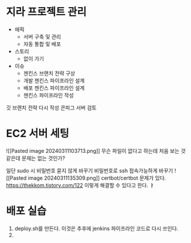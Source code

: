 # 지라 프로젝트 관리
- 에픽
	- 서버 구축 및 관리
	- 자동 통합 및 배포
- 스토리
	- 없이 가기
- 이슈
	- 젠킨스 브랜치 전략 구상
	- 개발 젠킨스 파이프라인 설계
	- 배포 젠킨스 파이프라인 설계
	- 젠킨스 파이프라인 작성

깃 브랜치 전략 다시 작성
콘피그 서버 검토

# EC2 서버 세팅
![[Pasted image 20240311103713.png]]
무슨 파일이 없다고 하는데 처음 보는 것 같은데 문제는 없는 것인가?

일단 sudo 시 비밀번호 묻지 않게 바꾸기
비밀번호로 ssh 접속가능하게 바꾸기
![[Pasted image 20240311135309.png]]
certbot/certbot 문제가 있다. 
https://thekkom.tistory.com/122
이렇게 해결할 수 있다고 한다. ㅑ
# 배포 실습
1. deploy.sh를 만든다. 이것은 추후에 jenkins 파이프라인 코드로 다시 쓰인다.
2. 